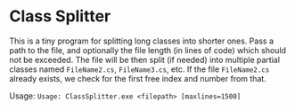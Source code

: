# Class Splitter

This is a tiny program for splitting long classes into shorter ones. Pass a path to the file, and optionally the file length (in lines of code) which should not be exceeded. The file will be then split (if needed) into multiple partial classes named `FileName2.cs`, `FileName3.cs`, etc. If the file `FileName2.cs` already exists, we check for the first free index and number from that.

Usage: `Usage: ClassSplitter.exe <filepath> [maxlines=1500]`
